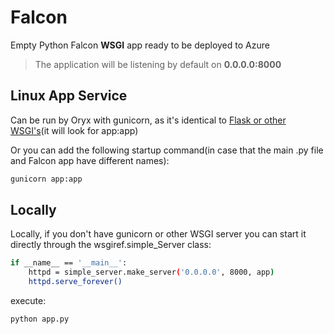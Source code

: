 # Falcon



Empty Python Falcon **WSGI** app ready to be deployed to Azure
> The application will be listening by default on **0.0.0.0:8000**
  
## Linux App Service

Can be run by Oryx with gunicorn, as it's identical to [Flask or other WSGI's](https://docs.microsoft.com/en-us/azure/app-service/configure-language-python#flask-app)(it will look for app:app)

Or you can add the following startup command(in case that the main .py file and Falcon app have different names):

```sh
gunicorn app:app
```

## Locally 

Locally, if you don't have gunicorn or other WSGI server you can start it directly through the wsgiref.simple_Server class:

```sh
if __name__ == '__main__':
    httpd = simple_server.make_server('0.0.0.0', 8000, app)
    httpd.serve_forever()
```
execute:

```sh
python app.py
```


